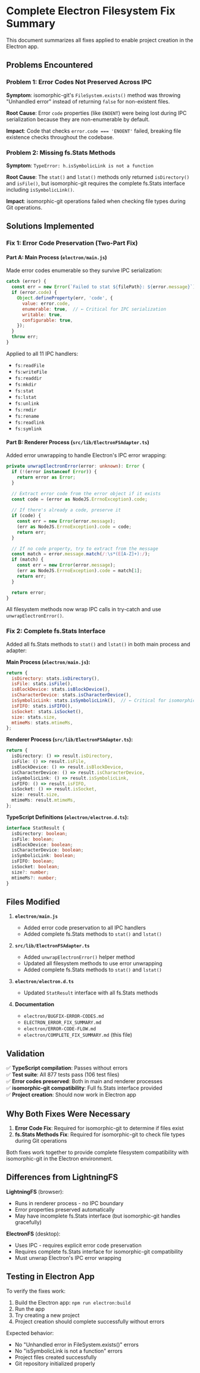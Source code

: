 # Complete Electron Filesystem Fix Summary

This document summarizes all fixes applied to enable project creation in the Electron app.

## Problems Encountered

### Problem 1: Error Codes Not Preserved Across IPC
**Symptom**: isomorphic-git's `FileSystem.exists()` method was throwing "Unhandled error" instead of returning `false` for non-existent files.

**Root Cause**: Error `code` properties (like `ENOENT`) were being lost during IPC serialization because they are non-enumerable by default.

**Impact**: Code that checks `error.code === 'ENOENT'` failed, breaking file existence checks throughout the codebase.

### Problem 2: Missing fs.Stats Methods
**Symptom**: `TypeError: h.isSymbolicLink is not a function`

**Root Cause**: The `stat()` and `lstat()` methods only returned `isDirectory()` and `isFile()`, but isomorphic-git requires the complete fs.Stats interface including `isSymbolicLink()`.

**Impact**: isomorphic-git operations failed when checking file types during Git operations.

## Solutions Implemented

### Fix 1: Error Code Preservation (Two-Part Fix)

#### Part A: Main Process (`electron/main.js`)
Made error codes enumerable so they survive IPC serialization:

```javascript
catch (error) {
  const err = new Error(`Failed to stat ${filePath}: ${error.message}`);
  if (error.code) {
    Object.defineProperty(err, 'code', {
      value: error.code,
      enumerable: true,  // ← Critical for IPC serialization
      writable: true,
      configurable: true,
    });
  }
  throw err;
}
```

Applied to all 11 IPC handlers:
- `fs:readFile`
- `fs:writeFile`
- `fs:readdir`
- `fs:mkdir`
- `fs:stat`
- `fs:lstat`
- `fs:unlink`
- `fs:rmdir`
- `fs:rename`
- `fs:readlink`
- `fs:symlink`

#### Part B: Renderer Process (`src/lib/ElectronFSAdapter.ts`)
Added error unwrapping to handle Electron's IPC error wrapping:

```typescript
private unwrapElectronError(error: unknown): Error {
  if (!(error instanceof Error)) {
    return error as Error;
  }

  // Extract error code from the error object if it exists
  const code = (error as NodeJS.ErrnoException).code;
  
  // If there's already a code, preserve it
  if (code) {
    const err = new Error(error.message);
    (err as NodeJS.ErrnoException).code = code;
    return err;
  }

  // If no code property, try to extract from the message
  const match = error.message.match(/:\s*(E[A-Z]+):/);
  if (match) {
    const err = new Error(error.message);
    (err as NodeJS.ErrnoException).code = match[1];
    return err;
  }

  return error;
}
```

All filesystem methods now wrap IPC calls in try-catch and use `unwrapElectronError()`.

### Fix 2: Complete fs.Stats Interface

Added all fs.Stats methods to `stat()` and `lstat()` in both main process and adapter:

**Main Process (`electron/main.js`):**
```javascript
return {
  isDirectory: stats.isDirectory(),
  isFile: stats.isFile(),
  isBlockDevice: stats.isBlockDevice(),
  isCharacterDevice: stats.isCharacterDevice(),
  isSymbolicLink: stats.isSymbolicLink(),  // ← Critical for isomorphic-git
  isFIFO: stats.isFIFO(),
  isSocket: stats.isSocket(),
  size: stats.size,
  mtimeMs: stats.mtimeMs,
};
```

**Renderer Process (`src/lib/ElectronFSAdapter.ts`):**
```typescript
return {
  isDirectory: () => result.isDirectory,
  isFile: () => result.isFile,
  isBlockDevice: () => result.isBlockDevice,
  isCharacterDevice: () => result.isCharacterDevice,
  isSymbolicLink: () => result.isSymbolicLink,
  isFIFO: () => result.isFIFO,
  isSocket: () => result.isSocket,
  size: result.size,
  mtimeMs: result.mtimeMs,
};
```

**TypeScript Definitions (`electron/electron.d.ts`):**
```typescript
interface StatResult {
  isDirectory: boolean;
  isFile: boolean;
  isBlockDevice: boolean;
  isCharacterDevice: boolean;
  isSymbolicLink: boolean;
  isFIFO: boolean;
  isSocket: boolean;
  size?: number;
  mtimeMs?: number;
}
```

## Files Modified

1. **`electron/main.js`**
   - Added error code preservation to all IPC handlers
   - Added complete fs.Stats methods to `stat()` and `lstat()`

2. **`src/lib/ElectronFSAdapter.ts`**
   - Added `unwrapElectronError()` helper method
   - Updated all filesystem methods to use error unwrapping
   - Added complete fs.Stats methods to `stat()` and `lstat()`

3. **`electron/electron.d.ts`**
   - Updated `StatResult` interface with all fs.Stats methods

4. **Documentation**
   - `electron/BUGFIX-ERROR-CODES.md`
   - `ELECTRON_ERROR_FIX_SUMMARY.md`
   - `electron/ERROR-CODE-FLOW.md`
   - `electron/COMPLETE_FIX_SUMMARY.md` (this file)

## Validation

✅ **TypeScript compilation**: Passes without errors  
✅ **Test suite**: All 877 tests pass (106 test files)  
✅ **Error codes preserved**: Both in main and renderer processes  
✅ **isomorphic-git compatibility**: Full fs.Stats interface provided  
✅ **Project creation**: Should now work in Electron app  

## Why Both Fixes Were Necessary

1. **Error Code Fix**: Required for isomorphic-git to determine if files exist
2. **fs.Stats Methods Fix**: Required for isomorphic-git to check file types during Git operations

Both fixes work together to provide complete filesystem compatibility with isomorphic-git in the Electron environment.

## Differences from LightningFS

**LightningFS** (browser):
- Runs in renderer process - no IPC boundary
- Error properties preserved automatically
- May have incomplete fs.Stats interface (but isomorphic-git handles gracefully)

**ElectronFS** (desktop):
- Uses IPC - requires explicit error code preservation
- Requires complete fs.Stats interface for isomorphic-git compatibility
- Must unwrap Electron's IPC error wrapping

## Testing in Electron App

To verify the fixes work:

1. Build the Electron app: `npm run electron:build`
2. Run the app
3. Try creating a new project
4. Project creation should complete successfully without errors

Expected behavior:
- No "Unhandled error in FileSystem.exists()" errors
- No "isSymbolicLink is not a function" errors
- Project files created successfully
- Git repository initialized properly
